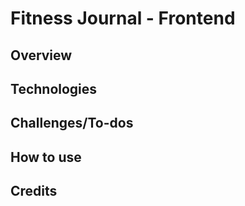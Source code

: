 # Fitness Journal - Frontend

## Overview

## Technologies

## Challenges/To-dos

## How to use

## Credits
